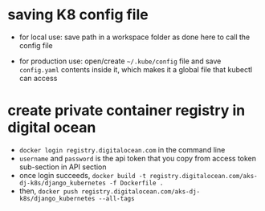 # saving K8 config file

* for local use: save path in a workspace folder as done here to call the config file

* for production use: open/create `~/.kube/config` file and save `config.yaml` contents inside it, which makes it a global file that kubectl can access

#
# create private container registry in digital ocean

* `docker login registry.digitalocean.com` in the command line
* `username` and `password` is the api token that you copy from access token sub-section in API section
* once login succeeds, `docker build -t registry.digitalocean.com/aks-dj-k8s/django_kubernetes -f Dockerfile .`
* then, `docker push registry.digitalocean.com/aks-dj-k8s/django_kubernetes --all-tags`